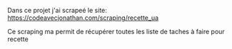 Dans ce projet j'ai scrapeé le site: https://codeavecjonathan.com/scraping/recette_ua

Ce scraping ma permit de récupérer toutes les liste de taches à faire pour recette